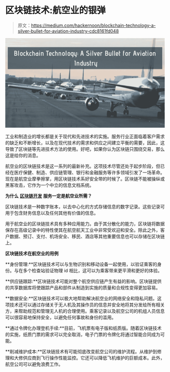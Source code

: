 # 区块链技术:航空业的银弹

> 原文：<https://medium.com/hackernoon/blockchain-technology-a-silver-bullet-for-aviation-industry-cdc8161fd048>

![](img/0040e4187dbb69f86327169c5c8bbb23.png)

工业和制造业的增长都是关于现代和先进技术的实施。服务行业正面临着客户需求的缺乏和不断增长，以及在现代技术的需求和供应之间建立平衡的需要，因此，这导致了区块链等先进技术方法的使用。好吧，如果你认为区块链只围绕交易，那么这是给你的消息。

航空业的区块链技术是这一系列的最新补充。这项技术尽管还处于起步阶段，但已经在医疗保健、制造、供应链管理、银行和金融服务等许多领域引发了一场革命。现在是航空业摩拳擦掌，用区块链技术系好安全带的时候了。区块链不能被操纵或黑客攻击，它作为一个中立的信息文档系统。

**为什么** [**区块链开发**](https://www.mobiwebtech.com/blockchain-development-services/) **服务一定是航空业所需？**

区块链技术是一种数字账本，以去中心化的方式存储信息的数字记录。这些记录可用于包含财务信息以及任何其他有价值的信息。

用于航空业的区块链技术具有多种应用能力。由于其分散化的能力，区块链将数据保存在高级记录中的特性使其在航空航天工业中非常受欢迎和安全。除此之外，客户数据、预订、支付、机场安全、移民、酒店等其他重要信息也可以存储在区块链上。

**区块链技术在航空业的用例**

**身份管理:**区块链技术可以与生物识别和移动设备一起使用，以验证乘客的身份。与在多个检查站验证物理 id 相比，这可以为乘客带来更平滑和更好的体验。

**供应链跟踪:**区块链技术可能对整个航空供应链产生有益的影响。区块链提供的共享数据库将使跟踪产品和部件从制造到实施的质量和合规性变得更加容易。

**数据安全:**区块链技术可以极大地帮助解决航空业的网络安全和隐私问题。这项技术还可以通过存储关于无人机及其操作员的信息并安全地将其分发给所有相关方，来帮助规范和管理无人机的合理使用。乘客记录以及航空公司的机组人员信息可以很容易地保持安全，以避免任何事故和身份的滥用。

**通过令牌化办理登机手续:**目前，飞机票有电子版和纸质版。随着区块链技术的实施，纸质门票的需求可以完全取消，电子门票的令牌化将通过智能合同成为可能。

**削减维护成本:**区块链技术有可能彻底改变航空公司的维护流程。从维护到修理和大修供应商到飞行操作性能监控。它还可以降低飞机维护的巨额成本。此外，航空公司可以避免浪费工作。